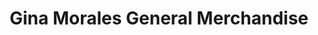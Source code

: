 ---
title: "Gina Morales General Merchandise"
url: /san-jose/gina-morales-general-merchandise/
shop: Eisenwaren
---